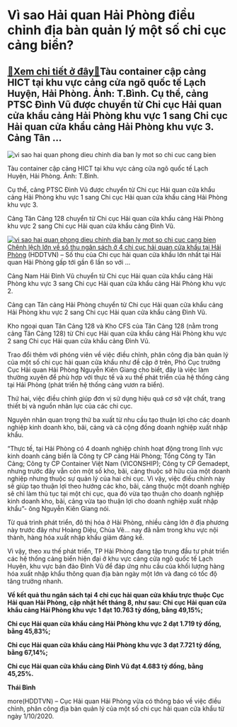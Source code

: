 Vì sao Hải quan Hải Phòng điều chỉnh địa bàn quản lý một số chi cục cảng biển?
==============================================================================

[:gift:Xem chi tiết ở đây:gift:](https://hddtvn.com/vi-sao-hai-quan-hai-phong-dieu-chinh-dia-ban-quan-ly-mot-so-chi-cuc-cang-bien/)Tàu container cập cảng HICT tại khu vực cảng cửa ngõ quốc tế Lạch Huyện, Hải Phòng. Ảnh: T.Bình. Cụ thể, cảng PTSC Đình Vũ được chuyển từ Chi cục Hải quan cửa khẩu cảng Hải Phòng khu vực 1 sang Chi cục Hải quan cửa khẩu cảng Hải Phòng khu vực 3. Cảng Tân …
----------------------------------------------------------------------------------------------------------------------------------------------------------------------------------------------------------------------------------------------------------------





![vi sao hai quan phong dieu chinh dia ban ly mot so chi cuc cang bien](https://haiquanonline.com.vn/stores/news_dataimages/binhht/092020/21/17/in_article/4621_5755_IMG_6779.jpg?rt=20200922101303 "Vì sao Hải quan Hải Phòng điều chỉnh địa bàn quản lý một số chi cục cảng biển?")


Tàu container cập cảng HICT tại khu vực cảng cửa ngõ quốc tế Lạch Huyện, Hải Phòng. Ảnh: T.Bình.



Cụ thể, cảng PTSC Đình Vũ được chuyển từ Chi cục Hải quan cửa khẩu cảng Hải Phòng khu vực 1 sang Chi cục Hải quan cửa khẩu cảng Hải Phòng khu vực 3.


Cảng Tân Cảng 128 chuyển từ Chi cục Hải quan cửa khẩu cảng Hải Phòng khu vực 2 sang Chi cục Hải quan cửa khẩu cảng Đình Vũ.





[![vi sao hai quan phong dieu chinh dia ban ly mot so chi cuc cang bien](https://hddtvn.com/wp-content/uploads/2021/01/5547_Thu_ngan_sach_4_chi_cuc_tai_HQHP.jpg)](https://haiquanonline.com.vn/chenh-lech-lon-ve-so-thu-ngan-sach-o-4-chi-cuc-hai-quan-cua-khau-tai-hai-phong-127049.html "Chênh lệch lớn về số thu ngân sách ở 4 chi cục hải quan cửa khẩu tại phòng") 
[Chênh lệch lớn về số thu ngân sách ở 4 chi cục hải quan cửa khẩu tại Hải Phòng](https://haiquanonline.com.vn/chenh-lech-lon-ve-so-thu-ngan-sach-o-4-chi-cuc-hai-quan-cua-khau-tai-hai-phong-127049.html "Chênh lệch lớn về số thu ngân sách ở 4 chi cục hải quan cửa khẩu tại phòng") 
(HDDTVN) – Số thu của Chi cục hải quan cửa khẩu lớn nhất tại Hải quan Hải Phòng gấp tới gần 6 lần so với …






Cảng Nam Hải Đình Vũ chuyển từ Chi cục Hải quan cửa khẩu cảng Hải Phòng khu vực 3 sang Chi cục Hải quan cửa khẩu cảng Hải Phòng khu vực 2.


Cảng cạn Tân cảng Hải Phòng chuyển từ Chi cục Hải quan cửa khẩu cảng Hải Phòng khu vực 2 sang Chi cục Hải quan cửa khẩu cảng Đình Vũ.


Kho ngoại quan Tân Cảng 128 và Kho CFS của Tân Cảng 128 (nằm trong cảng Tân Cảng 128) từ Chi cục Hải quan cửa khẩu cảng Hải Phòng khu vực 2 sang Chi cục Hải quan cửa khẩu cảng Đình Vũ.


Trao đổi thêm với phóng viên về việc điều chỉnh, phân công địa bàn quản lý của một số chi cục hải quan cửa khẩu như đề cập ở trên, Phó Cục trưởng Cục Hải quan Hải Phòng Nguyễn Kiên Giang cho biết, đây là việc làm thường xuyên để phù hợp với thực tế và xu thế phát triển của hệ thống cảng tại Hải Phòng (phát triển hệ thống cảng vươn ra biển).


Thứ hai, việc điều chỉnh giúp đơn vị sử dụng hiệu quả cơ sở vật chất, trang thiết bị và nguồn nhân lực của các chi cục.


Nguyên nhân quan trọng thứ ba xuất từ nhu cầu tạo thuận lợi cho các doanh nghiệp kinh doanh kho, bãi, cảng và cả cộng đồng doanh nghiệp xuất nhập khẩu.


“Thực tế, tại Hải Phòng có 4 doanh nghiệp chính hoạt động trong lĩnh vực kinh doanh cảng biển là Công ty CP cảng Hải Phòng; Tổng Công ty Tân Cảng; Công ty CP Container Việt Nam (VICONSHIP); Công ty CP Gemadept, nhưng trước đây vẫn còn một số kho, bãi, cảng thuộc sở hữu của một doanh nghiệp nhưng thuộc sự quản lý của hai chi cục. Vì vậy, việc điều chỉnh này sẽ giúp tạo thuận lợi theo hướng các kho, bãi, cảng thuộc một doanh nghiệp sẽ chỉ làm thủ tục tại một chi cục, qua đó vừa tạo thuận cho doanh nghiệp kinh doanh kho, bãi, cảng vừa tạo thuận lợi cho doanh nghiệp xuất nhập khẩu”- ông Nguyễn Kiên Giang nói.


Từ quá trình phát triển, đô thị hóa ở Hải Phòng, nhiều cảng lớn ở địa phương này trước đây như Hoàng Diệu, Chùa Vẽ… nay đã nằm trong khu vực nội thành, hàng hóa xuất nhập khẩu giảm đáng kể.


Vì vậy, theo xu thế phát triển, TP Hải Phòng đang tập trung đầu tư phát triển các hệ thống cảng biển hiện đại ở khu vực cảng cửa ngõ quốc tế Lạch Huyện, khu vực bán đảo Đình Vũ để đáp ứng nhu cầu của khối lượng hàng hóa xuất nhập khẩu thông quan địa bàn ngày một lớn và đang có tốc độ tăng trưởng nhanh.





**Về kết quả thu ngân sách tại 4 chi cục hải quan cửa khẩu trực thuộc Cục Hải quan Hải Phòng, cập nhật hết tháng 8, như sau:** 
**Chi cục Hải quan cửa khẩu cảng Hải Phòng khu vực 1 đạt 10.763 tỷ đồng, bằng 49,15%;**


**Chi cục Hải quan cửa khẩu cảng Hải Phòng khu vực 2 đạt 1.719 tỷ đồng, bằng 45,83%;**


**Chi cục Hải quan cửa khẩu cảng Hải Phòng khu vực 3 đạt 7.721 tỷ đồng, bằng 67,14%;**


**Chi cục Hải quan cửa khẩu cảng Đình Vũ đạt 4.683 tỷ đồng, bằng 45,25%.**







**Thái Bình**



more(HDDTVN) – Cục Hải quan Hải Phòng vừa có thông báo về việc điều chỉnh, phân công địa bàn quản lý của một số chi cục hải quan cửa khẩu từ ngày 1/10/2020.

